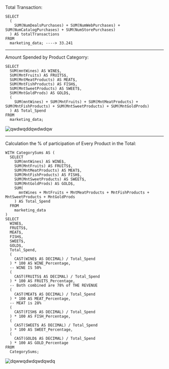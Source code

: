 Total Transaction:

```
SELECT 
  (
    SUM(NumDealsPurchases) + SUM(NumWebPurchases) + SUM(NumCatalogPurchases) + SUM(NumStorePurchases)
  ) AS totalTransactions 
FROM 
  marketing_data; ----> 33.241

```
---

Amount Spended by Product Categorry:

```
SELECT 
  SUM(mntWines) AS WINE$, 
  SUM(MntFruits) AS FRUITS$, 
  SUM(MntMeatProducts) AS MEAT$, 
  SUM(MntFishProducts) AS FISH$, 
  SUM(MntSweetProducts) AS SWEET$, 
  SUM(MntGoldProds) AS GOLD$, 
  (
    SUM(mntWines) + SUM(MntFruits) + SUM(MntMeatProducts) + SUM(MntFishProducts) + SUM(MntSweetProducts) + SUM(MntGoldProds)
  ) AS Total_Spend 
FROM 
  marketing_data;

```
![qwdwqddqwdwdqw](https://github.com/mfernandezcean/Marketing_Campaign_Results/assets/105746149/3214361e-df53-47e6-85fe-2a39020c0f36)

---

Calculation the % of participation of Every Product in the Total:

```
WITH CategorySums AS (
  SELECT 
    SUM(mntWines) AS WINE$, 
    SUM(MntFruits) AS FRUITS$, 
    SUM(MntMeatProducts) AS MEAT$, 
    SUM(MntFishProducts) AS FISH$, 
    SUM(MntSweetProducts) AS SWEET$, 
    SUM(MntGoldProds) AS GOLD$, 
    SUM(
      mntWines + MntFruits + MntMeatProducts + MntFishProducts + MntSweetProducts + MntGoldProds
    ) AS Total_Spend 
  FROM 
    marketing_data
) 
SELECT 
  WINE$, 
  FRUITS$, 
  MEAT$, 
  FISH$, 
  SWEET$, 
  GOLD$, 
  Total_Spend, 
  (
    CAST(WINE$ AS DECIMAL) / Total_Spend
  ) * 100 AS WINE_Percentage, 
  -- WINE IS 50%
  (
    CAST(FRUITS$ AS DECIMAL) / Total_Spend
  ) * 100 AS FRUITS_Percentage, 
  -- Both combined are 78% of THE REVENUE 
  (
    CAST(MEAT$ AS DECIMAL) / Total_Spend
  ) * 100 AS MEAT_Percentage, 
  -- MEAT is 28% 
  (
    CAST(FISH$ AS DECIMAL) / Total_Spend
  ) * 100 AS FISH_Percentage, 
  (
    CAST(SWEET$ AS DECIMAL) / Total_Spend
  ) * 100 AS SWEET_Percentage, 
  (
    CAST(GOLD$ AS DECIMAL) / Total_Spend
  ) * 100 AS GOLD_Percentage 
FROM 
  CategorySums;

```

![dqwwqdwdqwdqwdq](https://github.com/mfernandezcean/Marketing_Campaign_Results/assets/105746149/c7c3338a-ef41-418f-8542-1caeb42df269)
